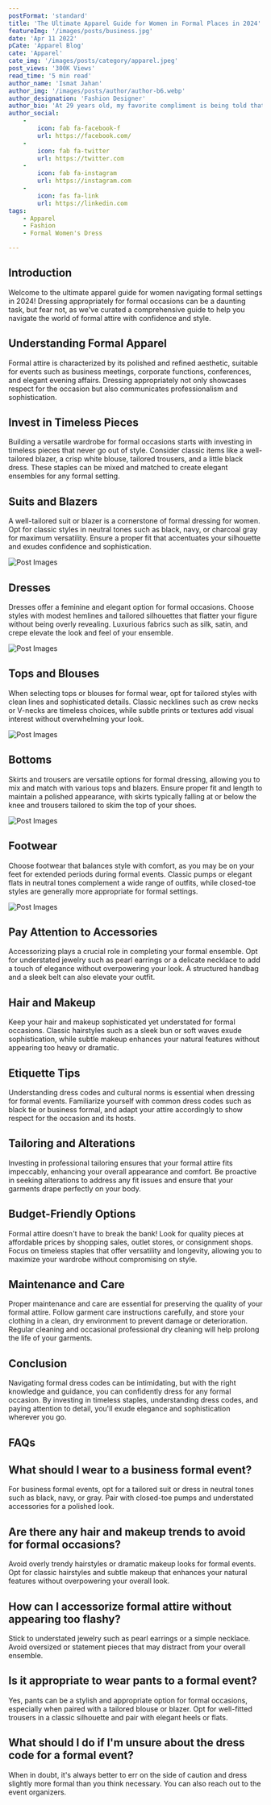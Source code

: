 ```yaml
---
postFormat: 'standard'
title: 'The Ultimate Apparel Guide for Women in Formal Places in 2024'
featureImg: '/images/posts/business.jpg'
date: 'Apr 11 2022'
pCate: 'Apparel Blog'
cate: 'Apparel'
cate_img: '/images/posts/category/apparel.jpeg'
post_views: '300K Views'
read_time: '5 min read'
author_name: 'Ismat Jahan'
author_img: '/images/posts/author/author-b6.webp'
author_designation: 'Fashion Designer'
author_bio: 'At 29 years old, my favorite compliment is being told that I look like my mom. Seeing myself in her image, like this daughter up top, makes me so proud of how far I’ve come, and so thankful for where I come from.'
author_social:
    -
        icon: fab fa-facebook-f
        url: https://facebook.com/
    -
        icon: fab fa-twitter
        url: https://twitter.com
    -
        icon: fab fa-instagram
        url: https://instagram.com
    - 
        icon: fas fa-link
        url: https://linkedin.com
tags: 
    - Apparel
    - Fashion
    - Formal Women's Dress

---
```


## Introduction

Welcome to the ultimate apparel guide for women navigating formal settings in 2024! Dressing appropriately for formal occasions can be a daunting task, but fear not, as we've curated a comprehensive guide to help you navigate the world of formal attire with confidence and style.

## Understanding Formal Apparel

Formal attire is characterized by its polished and refined aesthetic, suitable for events such as business meetings, corporate functions, conferences, and elegant evening affairs. Dressing appropriately not only showcases respect for the occasion but also communicates professionalism and sophistication.

## Invest in Timeless Pieces

Building a versatile wardrobe for formal occasions starts with investing in timeless pieces that never go out of style. Consider classic items like a well-tailored blazer, a crisp white blouse, tailored trousers, and a little black dress. These staples can be mixed and matched to create elegant ensembles for any formal setting.

## Suits and Blazers

A well-tailored suit or blazer is a cornerstone of formal dressing for women. Opt for classic styles in neutral tones such as black, navy, or charcoal gray for maximum versatility. Ensure a proper fit that accentuates your silhouette and exudes confidence and sophistication.

![Post Images](/images/posts/formal-dress/suite_9.png)

## Dresses

Dresses offer a feminine and elegant option for formal occasions. Choose styles with modest hemlines and tailored silhouettes that flatter your figure without being overly revealing. Luxurious fabrics such as silk, satin, and crepe elevate the look and feel of your ensemble.

![Post Images](/images/posts/formal-dress/suite_3.png)

## Tops and Blouses

When selecting tops or blouses for formal wear, opt for tailored styles with clean lines and sophisticated details. Classic necklines such as crew necks or V-necks are timeless choices, while subtle prints or textures add visual interest without overwhelming your look.

![Post Images](/images/posts/formal-dress/suite_2.png)

## Bottoms

Skirts and trousers are versatile options for formal dressing, allowing you to mix and match with various tops and blazers. Ensure proper fit and length to maintain a polished appearance, with skirts typically falling at or below the knee and trousers tailored to skim the top of your shoes.

![Post Images](/images/posts/formal-dress/suite_1.png)

## Footwear

Choose footwear that balances style with comfort, as you may be on your feet for extended periods during formal events. Classic pumps or elegant flats in neutral tones complement a wide range of outfits, while closed-toe styles are generally more appropriate for formal settings.

![Post Images](/images/posts/formal-dress/suite_8.png)

## Pay Attention to Accessories

Accessorizing plays a crucial role in completing your formal ensemble. Opt for understated jewelry such as pearl earrings or a delicate necklace to add a touch of elegance without overpowering your look. A structured handbag and a sleek belt can also elevate your outfit.

## Hair and Makeup

Keep your hair and makeup sophisticated yet understated for formal occasions. Classic hairstyles such as a sleek bun or soft waves exude sophistication, while subtle makeup enhances your natural features without appearing too heavy or dramatic.

## Etiquette Tips

Understanding dress codes and cultural norms is essential when dressing for formal events. Familiarize yourself with common dress codes such as black tie or business formal, and adapt your attire accordingly to show respect for the occasion and its hosts.

## Tailoring and Alterations

Investing in professional tailoring ensures that your formal attire fits impeccably, enhancing your overall appearance and comfort. Be proactive in seeking alterations to address any fit issues and ensure that your garments drape perfectly on your body.

## Budget-Friendly Options

Formal attire doesn't have to break the bank! Look for quality pieces at affordable prices by shopping sales, outlet stores, or consignment shops. Focus on timeless staples that offer versatility and longevity, allowing you to maximize your wardrobe without compromising on style.

## Maintenance and Care

Proper maintenance and care are essential for preserving the quality of your formal attire. Follow garment care instructions carefully, and store your clothing in a clean, dry environment to prevent damage or deterioration. Regular cleaning and occasional professional dry cleaning will help prolong the life of your garments.

## Conclusion

Navigating formal dress codes can be intimidating, but with the right knowledge and guidance, you can confidently dress for any formal occasion. By investing in timeless staples, understanding dress codes, and paying attention to detail, you'll exude elegance and sophistication wherever you go.

## FAQs

## What should I wear to a business formal event?

For business formal events, opt for a tailored suit or dress in neutral tones such as black, navy, or gray. Pair with closed-toe pumps and understated accessories for a polished look.

## Are there any hair and makeup trends to avoid for formal occasions?

Avoid overly trendy hairstyles or dramatic makeup looks for formal events. Opt for classic hairstyles and subtle makeup that enhances your natural features without overpowering your overall look.

## How can I accessorize formal attire without appearing too flashy?

Stick to understated jewelry such as pearl earrings or a simple necklace. Avoid oversized or statement pieces that may distract from your overall ensemble.

## Is it appropriate to wear pants to a formal event?

Yes, pants can be a stylish and appropriate option for formal occasions, especially when paired with a tailored blouse or blazer. Opt for well-fitted trousers in a classic silhouette and pair with elegant heels or flats.

## What should I do if I'm unsure about the dress code for a formal event?

When in doubt, it's always better to err on the side of caution and dress slightly more formal than you think necessary. You can also reach out to the event organizers.
